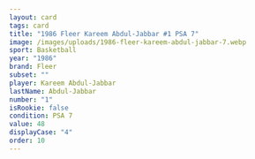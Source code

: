 ```yaml
---
layout: card
tags: card
title: "1986 Fleer Kareem Abdul-Jabbar #1 PSA 7"
image: /images/uploads/1986-fleer-kareem-abdul-jabbar-7.webp
sport: Basketball
year: "1986"
brand: Fleer
subset: ""
player: Kareem Abdul-Jabbar
lastName: Abdul-Jabbar
number: "1"
isRookie: false
condition: PSA 7
value: 48
displayCase: "4"
order: 10
---
```

